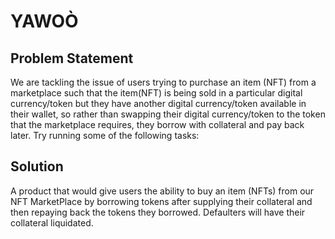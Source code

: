 # YAWOÒ

## Problem Statement

We are tackling the issue of users trying to purchase an item (NFT) from a marketplace such that the item(NFT) is being sold in a particular digital currency/token but they have another digital currency/token available in their wallet, so rather than swapping their digital currency/token to the token that the marketplace requires, they borrow with collateral and pay back later.
Try running some of the following tasks:

## Solution

A product that would give users the ability to buy an item (NFTs) from our NFT MarketPlace by borrowing tokens after supplying their collateral and then repaying back the tokens they borrowed. Defaulters will have their collateral liquidated.

```

```
